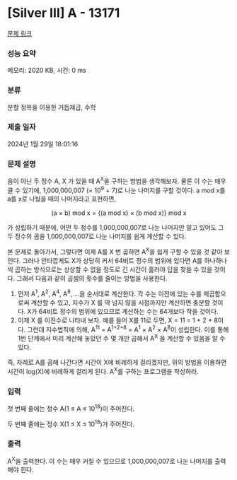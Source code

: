 # [Silver III] A - 13171 

[문제 링크](https://www.acmicpc.net/problem/13171) 

### 성능 요약

메모리: 2020 KB, 시간: 0 ms

### 분류

분할 정복을 이용한 거듭제곱, 수학

### 제출 일자

2024년 1월 29일 18:01:16

### 문제 설명

<p>음이 아닌 두 정수 A, X 가 있을 때 A<sup>X</sup>을 구하는 방법을 생각해보자. 물론 이 수는 매우 클 수 있기에, 1,000,000,007 (= 10<sup>9</sup> + 7)로 나눈 나머지를 구할 것이다. a mod x를 a를 x로 나눴을 때의 나머지라고 표현하면,</p>

<p style="text-align:center">(a × b) mod x = {(a mod x) × (b mod x)} mod x</p>

<p>가 성립하기 때문에, 어떤 두 정수를 1,000,000,007로 나눈 나머지만 알고 있어도 그 두 정수의 곱을 1,000,000,007로 나눈 나머지를 쉽게 계산할 수 있다.</p>

<p>본 문제로 돌아가서, 그렇다면 이제 A를 X 번 곱하면 A<sup>X</sup>을 쉽게 구할 수 있을 것 같아 보인다. 그러나 안타깝게도 X가 상당히 커서 64비트 정수의 범위에 있다면 A를 하나하나씩 곱하는 방식으로는 상상할 수 없을 정도로 긴 시간이 흘러야 답을 찾을 수 있을 것이다. 그래서 다음과 같이 곱셈의 횟수를 줄이는 방법을 사용한다.</p>

<ol>
	<li>먼저 A<sup>1</sup>, A<sup>2</sup>, A<sup>4</sup>, A<sup>8</sup>, ...을 순서대로 계산한다. 각 수는 이전에 있는 수를 제곱함으로써 계산할 수 있고, 지수가 X 를 딱 넘지 않을 시점까지만 계산하면 충분할 것이다. X가 64비트 정수의 범위에 있으므로 계산하는 수는 64개보다 작을 것이다.</li>
	<li>이제 X 를 이진수로 나타내 보자. 예를 들어 X를 11로 두면, X = 11 = 1 + 2 + 8이다. 그런데 지수법칙에 의해, A<sup>11</sup> = A<sup>1+2+8</sup> = A<sup>1</sup> × A<sup>2</sup> × A<sup>8</sup>이 성립한다. 이를 통해 1번 단계에서 미리 계산해 놓았던 수 몇 개만 곱해서 A<sup>X</sup> 을 계산할 수 있음을 알 수 있다.</li>
</ol>

<p>즉, 차례로 A를 곱해 나간다면 시간이 X에 비례하게 걸리겠지만, 위의 방법을 이용하면 시간이 log(X)에 비례하게 걸리게 된다. A<sup>X</sup>를 구하는 프로그램을 작성하라.</p>

### 입력 

 <p>첫 번째 줄에는 정수 A(1 ≤ A ≤ 10<sup>18</sup>)이 주어진다.</p>

<p>두 번째 줄에는 정수 X(1 ≤ X ≤ 10<sup>18</sup>)가 주어진다.</p>

### 출력 

 <p>A<sup>X</sup>을 출력한다. 이 수는 매우 커질 수 있으므로 1,000,000,007로 나눈 나머지를 출력해야 한다.</p>

